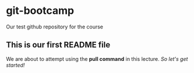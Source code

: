 # git-bootcamp
Our test github repository for the course
## This is our first README file
We are about to attempt using the **pull command** in this lecture.
*So let's get started!*
